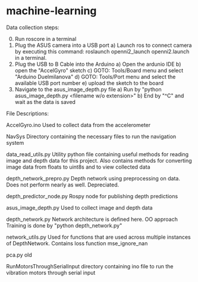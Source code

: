 # machine-learning

Data collection steps:

0) Run roscore in a terminal
1) Plug the ASUS camera into a USB port
   a) Launch ros to connect camera by executing this command:
        roslaunch openni2_launch openni2.launch
      in a terminal.
2) Plug the USB to B Cable into the Arduino
   a) Open the ardunio IDE
   b) open the "AccelGyro" sketch
   c) GOTO: Tools/Board menu and select "Arduino Duelmilanova"
   d) GOTO: Tools/Port menu and select the available USB port number
   e) upload the sketch to the board
3) Navigate to the asus_image_depth.py file
   a) Run by "python asus_image_depth.py <filename w/o extension>"
   b) End by "^C" and wait as the data is saved

File Descriptions:

AccelGyro.ino
    Used to collect data from the accelerometer

NavSys
    Directory containing the necessary files to run the
    navigation system

data_read_utils.py
    Utility python file containing useful methods for
    reading image and depth data for this project.
    Also contains methods for converting image data from
    floats to uint8s and to view collected data
 
depth_network_prepro.py
    Depth network using preprocessing on data. Does not
    perform nearly as well. Depreciated.

depth_predictor_node.py
    Rospy node for publishing depth predictions

asus_image_depth.py
    Used to collect image and depth data

depth_network.py
    Network architecture is defined here. OO approach
    Training is done by "python depth_network.py"

network_utils.py
    Used for functions that are used across multiple
    instances of DepthNetwork. Contains loss function
    mse_ignore_nan    

pca.py
    old

RunMotorsThroughSerialInput
    directory containing ino file to run the vibration
    motors through serial input
